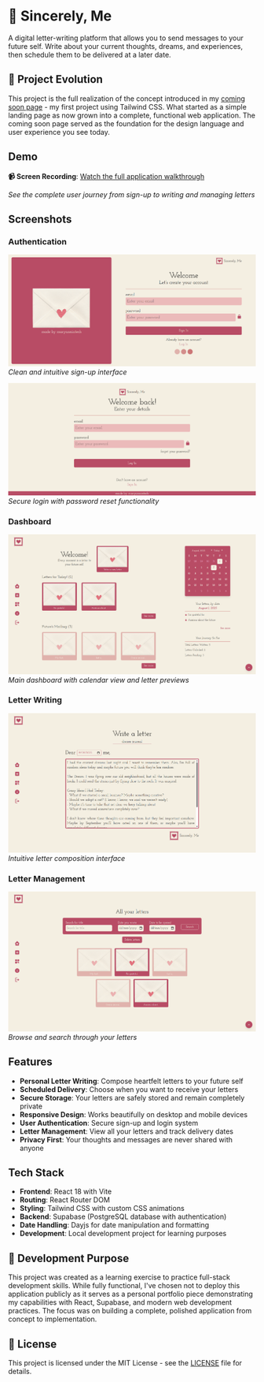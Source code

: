 # 💌 Sincerely, Me

A digital letter-writing platform that allows you to send messages to your future self. Write about your current thoughts, dreams, and experiences, then schedule them to be delivered at a later date.

## 📮 Project Evolution

This project is the full realization of the concept introduced in my [coming soon page](https://github.com/maryannintech/coming-soon-page) - my first project using Tailwind CSS. What started as a simple landing page as now grown into a complete, functional web application. The coming soon page served as the foundation for the design language and user experience you see today.

## Demo

**📹 Screen Recording**: [Watch the full application walkthrough](https://drive.google.com/file/d/1BCx4HNqNOhvzeL2KxWcT16YcWUfFXrem/view?usp=drive_link)

_See the complete user journey from sign-up to writing and managing letters_

## Screenshots

### Authentication

![Sign Up](screenshots/signin.png)
_Clean and intuitive sign-up interface_

![Log In](screenshots/login.png)
_Secure login with password reset functionality_

### Dashboard

![Dashboard](screenshots/dashboard.png)
_Main dashboard with calendar view and letter previews_

### Letter Writing

![Letter Writing](screenshots/write-letter.png)
_Intuitive letter composition interface_

### Letter Management

![All Letters](screenshots/all-letters.png)
_Browse and search through your letters_

## Features

- **Personal Letter Writing**: Compose heartfelt letters to your future self
- **Scheduled Delivery**: Choose when you want to receive your letters
- **Secure Storage**: Your letters are safely stored and remain completely private
- **Responsive Design**: Works beautifully on desktop and mobile devices
- **User Authentication**: Secure sign-up and login system
- **Letter Management**: View all your letters and track delivery dates
- **Privacy First**: Your thoughts and messages are never shared with anyone

## Tech Stack

- **Frontend**: React 18 with Vite
- **Routing**: React Router DOM
- **Styling**: Tailwind CSS with custom CSS animations
- **Backend**: Supabase (PostgreSQL database with authentication)
- **Date Handling**: Dayjs for date manipulation and formatting
- **Development**: Local development project for learning purposes

## 🎯 Development Purpose

This project was created as a learning exercise to practice full-stack development skills. While fully functional, I've chosen not to deploy this application publicly as it serves as a personal portfolio piece demonstrating my capabilities with React, Supabase, and modern web development practices. The focus was on building a complete, polished application from concept to implementation.

## 📄 License

This project is licensed under the MIT License - see the [LICENSE](LICENSE) file for details.
